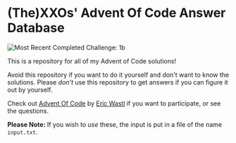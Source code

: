 # (The)XXOs' Advent Of Code Answer Database
![Most Recent Completed Challenge: 1b](https://img.shields.io/badge/most_recent_completed_challenge-1b-brightgreen)

This is a repository for all of my Advent of Code solutions!

Avoid this repository if you want to do it yourself and don't want to know the solutions. Please *don't* use this repository to get answers if you can figure it out by yourself.

Check out [Advent Of Code](https://adventofcode.com/ "Advent of Code") by [Eric Wastl](http://was.tl/ "was.tl") if you want to participate, or see the questions.

**Please Note:**
If you wish to *use* these, the input is put in a file of the name `input.txt`.
